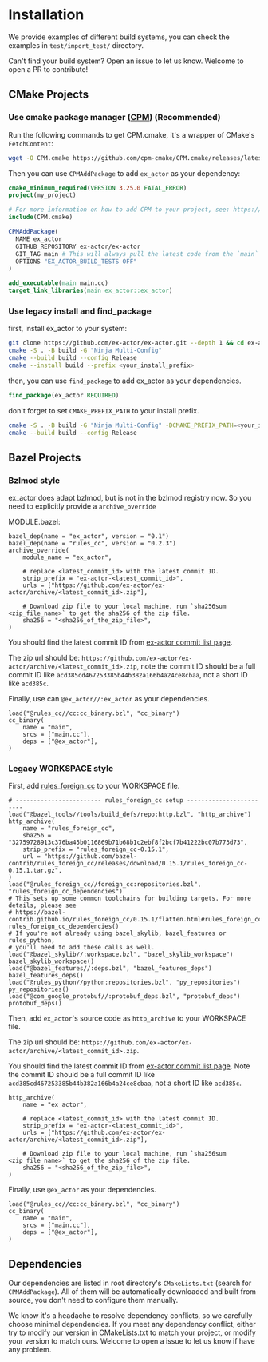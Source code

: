 # Installation

We provide examples of different build systems, you can check the examples in `test/import_test/` directory.

Can't find your build system? Open an issue to let us know. Welcome to open a PR to contribute!

## CMake Projects

### Use cmake package manager ([CPM](https://github.com/cpm-cmake/CPM.cmake)) (Recommended)

Run the following commands to get CPM.cmake, it's a wrapper of CMake's `FetchContent`:
```bash
wget -O CPM.cmake https://github.com/cpm-cmake/CPM.cmake/releases/latest/download/get_cpm.cmake
```

Then you can use `CPMAddPackage` to add `ex_actor` as your dependency:

```cmake
cmake_minimum_required(VERSION 3.25.0 FATAL_ERROR)
project(my_project)

# For more information on how to add CPM to your project, see: https://github.com/cpm-cmake/CPM.cmake#adding-cpm
include(CPM.cmake)

CPMAddPackage(
  NAME ex_actor
  GITHUB_REPOSITORY ex-actor/ex-actor
  GIT_TAG main # This will always pull the latest code from the `main` branch. You may also use a specific commit ID
  OPTIONS "EX_ACTOR_BUILD_TESTS OFF"
)

add_executable(main main.cc)
target_link_libraries(main ex_actor::ex_actor)

```

### Use legacy install and find_package

first, install ex_actor to your system:

```bash
git clone https://github.com/ex-actor/ex-actor.git --depth 1 && cd ex-actor
cmake -S . -B build -G "Ninja Multi-Config"
cmake --build build --config Release
cmake --install build --prefix <your_install_prefix>
```

then, you can use `find_package` to add ex_actor as your dependencies.

```cmake
find_package(ex_actor REQUIRED)
```

don't forget to set `CMAKE_PREFIX_PATH` to your install prefix.
```bash
cmake -S . -B build -G "Ninja Multi-Config" -DCMAKE_PREFIX_PATH=<your_install_prefix>
cmake --build build --config Release
```

## Bazel Projects

### Bzlmod style

ex_actor does adapt bzlmod, but is not in the bzlmod registry now. So you need to explicitly provide a `archive_override`

MODULE.bazel:

```bazel
bazel_dep(name = "ex_actor", version = "0.1")
bazel_dep(name = "rules_cc", version = "0.2.3")
archive_override(
    module_name = "ex_actor",

    # replace <latest_commit_id> with the latest commit ID.
    strip_prefix = "ex-actor-<latest_commit_id>",
    urls = ["https://github.com/ex-actor/ex-actor/archive/<latest_commit_id>.zip"],

    # Download zip file to your local machine, run `sha256sum <zip_file_name>` to get the sha256 of the zip file.
    sha256 = "<sha256_of_the_zip_file>",
)
```

You should find the latest commit ID from [ex-actor commit list page](https://github.com/ex-actor/ex-actor/commits/main).

The zip url should be: `https://github.com/ex-actor/ex-actor/archive/<latest_commit_id>.zip`,
note the commit ID should be a full commit ID like `acd385cd467253385b44b382a166b4a24ce8cbaa`, not a short ID like `acd385c`.

Finally, use can `@ex_actor//:ex_actor` as your dependencies.

```bazel
load("@rules_cc//cc:cc_binary.bzl", "cc_binary")
cc_binary(
    name = "main",
    srcs = ["main.cc"],
    deps = ["@ex_actor"],
)
```

### Legacy WORKSPACE style

First, add [rules_foreign_cc](https://github.com/bazel-contrib/rules_foreign_cc) to your WORKSPACE file.

```bazel
# ------------------------ rules_foreign_cc setup ------------------------
load("@bazel_tools//tools/build_defs/repo:http.bzl", "http_archive")
http_archive(
    name = "rules_foreign_cc",
    sha256 = "32759728913c376ba45b0116869b71b68b1c2ebf8f2bcf7b41222bc07b773d73",
    strip_prefix = "rules_foreign_cc-0.15.1",
    url = "https://github.com/bazel-contrib/rules_foreign_cc/releases/download/0.15.1/rules_foreign_cc-0.15.1.tar.gz",
)
load("@rules_foreign_cc//foreign_cc:repositories.bzl", "rules_foreign_cc_dependencies")
# This sets up some common toolchains for building targets. For more details, please see
# https://bazel-contrib.github.io/rules_foreign_cc/0.15.1/flatten.html#rules_foreign_cc_dependencies
rules_foreign_cc_dependencies()
# If you're not already using bazel_skylib, bazel_features or rules_python,
# you'll need to add these calls as well.
load("@bazel_skylib//:workspace.bzl", "bazel_skylib_workspace")
bazel_skylib_workspace()
load("@bazel_features//:deps.bzl", "bazel_features_deps")
bazel_features_deps()
load("@rules_python//python:repositories.bzl", "py_repositories")
py_repositories()
load("@com_google_protobuf//:protobuf_deps.bzl", "protobuf_deps")
protobuf_deps()
```

Then, add `ex_actor`'s source code as `http_archive` to your WORKSPACE file.

The zip url should be: `https://github.com/ex-actor/ex-actor/archive/<latest_commit_id>.zip`.

You should find the latest commit ID from [ex-actor commit list page](https://github.com/ex-actor/ex-actor/commits/main).
Note the commit ID should be a full commit ID like `acd385cd467253385b44b382a166b4a24ce8cbaa`, not a short ID like `acd385c`.

```bazel
http_archive(
    name = "ex_actor",

    # replace <latest_commit_id> with the latest commit ID.
    strip_prefix = "ex-actor-<latest_commit_id>",
    urls = ["https://github.com/ex-actor/ex-actor/archive/<latest_commit_id>.zip"],

    # Download zip file to your local machine, run `sha256sum <zip_file_name>` to get the sha256 of the zip file.
    sha256 = "<sha256_of_the_zip_file>",
)
```

Finally, use `@ex_actor` as your dependencies.

```bazel
load("@rules_cc//cc:cc_binary.bzl", "cc_binary")
cc_binary(
    name = "main",
    srcs = ["main.cc"],
    deps = ["@ex_actor"],
)
```

## Dependencies

Our dependencies are listed in root directory's `CMakeLists.txt` (search for `CPMAddPackage`).
All of them will be automatically downloaded and built from source, you don't need to configure them manually.

We know it's a headache to resolve dependency conflicts, so we carefully choose minimal dependencies.
If you meet any dependency conflict, either try to modify our version in CMakeLists.txt to match your project, or modify your version to match ours.
Welcome to open a issue to let us know if have any problem.